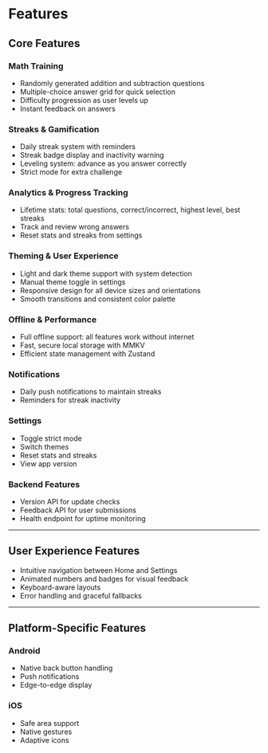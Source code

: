 # Features

## Core Features

### Math Training

- Randomly generated addition and subtraction questions
- Multiple-choice answer grid for quick selection
- Difficulty progression as user levels up
- Instant feedback on answers

### Streaks & Gamification

- Daily streak system with reminders
- Streak badge display and inactivity warning
- Leveling system: advance as you answer correctly
- Strict mode for extra challenge

### Analytics & Progress Tracking

- Lifetime stats: total questions, correct/incorrect, highest level, best streaks
- Track and review wrong answers
- Reset stats and streaks from settings

### Theming & User Experience

- Light and dark theme support with system detection
- Manual theme toggle in settings
- Responsive design for all device sizes and orientations
- Smooth transitions and consistent color palette

### Offline & Performance

- Full offline support: all features work without internet
- Fast, secure local storage with MMKV
- Efficient state management with Zustand

### Notifications

- Daily push notifications to maintain streaks
- Reminders for streak inactivity

### Settings

- Toggle strict mode
- Switch themes
- Reset stats and streaks
- View app version

### Backend Features

- Version API for update checks
- Feedback API for user submissions
- Health endpoint for uptime monitoring

---

## User Experience Features

- Intuitive navigation between Home and Settings
- Animated numbers and badges for visual feedback
- Keyboard-aware layouts
- Error handling and graceful fallbacks

---

## Platform-Specific Features

### Android

- Native back button handling
- Push notifications
- Edge-to-edge display

### iOS

- Safe area support
- Native gestures
- Adaptive icons

